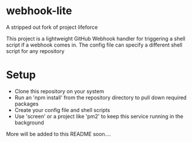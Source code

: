 # webhook-lite
A stripped out fork of project lifeforce


This project is a lightweight GitHub Webhook handler for triggering a shell script if a webhook comes in.
The config file can specify a different shell script for any repository


# Setup
- Clone this repository on your system
- Run an 'npm install' from the repository directory to pull down required packages
- Create your config file and shell scripts
- Use 'screen' or a project like 'pm2' to keep this service running in the background



More will be added to this README soon.... 
